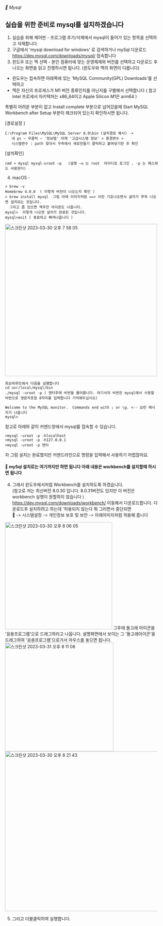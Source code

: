 ###### :cactus:  Mysql


## 실습을 위한 준비로 mysql를 설치하겠습니다 
1. 실습을 위해 제어판 - 프로그램 추가/삭제에서 mysql이 들어가 있는 항목을 선택하고 삭제합니다  
2. 구글에서 'mysql download for windows' 로 검색하거나 mySql 다운로드 https://dev.mysql.com/downloads/mysql/ 접속합니다
3. 윈도우 또는 맥 선택 - 본인 컴퓨터에 맞는 운영체제와 버전를 선택하고 다운로드 후 나오는 화면을 읽고 진행하시면 됩니다. (윈도우와 맥의 화면이 다릅니다)
- 윈도우는 접속하면 아래쪽에 있는 'MySQL Community(GPL) Downloads'를 선택하고
- 맥은 자신의 프로세스가 M1 버전 종류인지를 아닌지를 구별해서 선택합니다 ( 참고 Intel 프로세서 아키텍처는 x86_64이고 Apple Silicon M1은 arm64 )

특별히 어려운 부분이 없고 Install complete 부분으로 넘어갔을때  Start MySQL Workbench after Setup 부분이 체크되어 있는지 확인하시면 됩니다.    


[경로설정 ]
```
C:\Program Files\MySQL\MySQL Server 8.0\bin (설치경로 복사) ->
   내 pc – 우클릭 – '정보탭' 아래 '고급시스템 정보' > 환경변수 > 
   시스템변수 : path 찾아서 우측에서 새로만들기 클릭하고 붙여넣기한 후 확인
```
[설치확인]    
```
cmd > mysql mysql-uroot –p   (설명 –u 는 root  아이디로 로그인 , -p 는 패스워드 사용한다)
```    

4. macOS -
```
> brew -v 
Homebrew 4.0.0  ( 이렇게 버전이 나오는지 확인 )
> brew install mysql  그럼 아래 이미지처럼 ==> 이런 기호나오면서 글자가 쭈욱 나오면 설치되는 것입니다. 
  그리고 좀 있으면 맥주잔 아이콘도 나옵니다.
mysql>  이렇게 나오면 설치가 완료된 것입니다.   
mysql>exit ( 종료하고 빠져나옵니다 )
```
<img width="501" alt="스크린샷 2023-03-30 오후 7 58 05" src="https://user-images.githubusercontent.com/48478079/228815456-54cb8131-33ae-4a38-858e-eee0bbbb95f1.png">

```  
최상위루트에서 다음을 실행합니다
cd usr/local/mysql/bin 
./mysql -uroot -p ( 엔터후에 비번을 물어봅니다. 여기서의 비번은 mysql에서 사용할 비번으로 영문자포함 8자리를 입력합니다 기억해두십시오)

Welcome to the MySQL monitor.  Commands end with ; or \g. <-- 요런 메시지가 나옵니다 
mysql> 
```   
참고로  아래와 같이 커맨드창에서 mysql를 접속할 수 있습니다.  
```
>mysql -uroot -p -hlocalhost
>mysql -uroot -p -h127.0.0.1
>mysql -uroot -p 엔터
```


자 그럼 설치는 완료했지만 커맨드라인으로 명령을 입력해서 사용하기 어렵잖아요.    

#### 📝 mySql 설치로는 여기까지만 하면 됩니다 아래 내용은 workbench를 설치할때 하시면 됩니다 

4. 그래서 윈도우에서처럼 Workbench를 설치하도록 하겠습니다.  
(참고로 저는 최신버전 8.0.30 입니다. 8.0.31버전도 있지만 이 버전은 workbench 실행이 원할하지 않습니다 )
https://dev.mysql.com/downloads/workbench/ 이동해서 다운로드합니다.  다운로드후 설치하려고 하는데 '허용되지 않는다 뭐 그러면서 중단되면   
:apple:  -> 시스템설정 -> 개인정보 보호 및 보안 -> 아래이미지처럼 허용해 줍니다    

<img width="353" alt="스크린샷 2023-03-30 오후 8 06 05" src="https://user-images.githubusercontent.com/48478079/228817315-1df42b70-b717-40a7-9171-332ce2441a84.png">   
그후에 돌고래 아이콘을 '응용프로그램'으로 드래그하라고 나옵니다.   
설명화면에서 보이는 그 '돌고래아이콘'을 드래그하여 '응용프로그램'으로가서 마우스를 놓으면 됩니다.    
<img width="357" alt="스크린샷 2023-03-31 오후 8 11 06" src="https://user-images.githubusercontent.com/48478079/229105436-54f78807-38bb-457b-8f31-75a411b56182.png">

<img width="526" alt="스크린샷 2023-03-30 오후 8 21 43" src="https://user-images.githubusercontent.com/48478079/228820753-d1833e32-b546-4c9b-87a9-5daa98c4d18a.png">

5. 그리고 더블클릭하여 실행합니다.   

